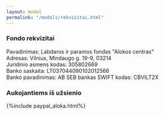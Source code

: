 ```yaml
---
layout: modal
permalink: "/modals/rekvizitai.html"
---
```

<h3>Fondo rekvizitai</h3>

Pavadinimas: Labdaros ir paramos fondas "Alokos centras" \
Adresas: Vilnius, Mindaugo g. 19-9, 03214 \
Juridinio asmens kodas: 305802669 \
Banko saskaita: LT037044090102012566 \
Banko pavadinimas:	AB SEB bankas
SWIFT kodas: CBVILT2X

<h3>Aukojantiems iš užsienio</h3>
<p>
{%include paypal_aloka.html%}
</p>